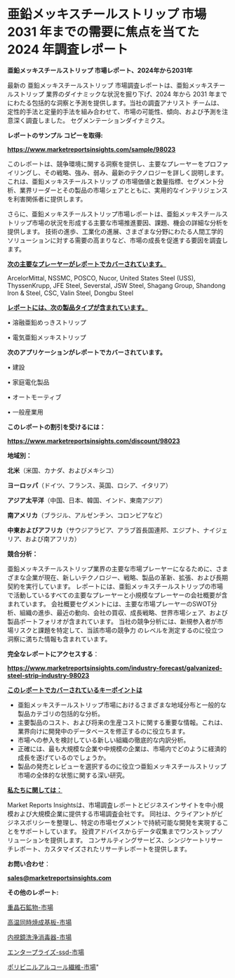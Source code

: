 # 亜鉛メッキスチールストリップ 市場 2031 年までの需要に焦点を当てた 2024 年調査レポート

<strong>亜鉛メッキスチールストリップ 市場レポート、2024年から2031年</strong>

最新の 亜鉛メッキスチールストリップ 市場調査レポートは、亜鉛メッキスチールストリップ 業界のダイナミックな状況を掘り下げ、2024 年から 2031 年までにわたる包括的な洞察と予測を提供します。当社の調査アナリスト チームは、定性的手法と定量的手法を組み合わせて、市場の可能性、傾向、および予測を注意深く調査しました。 セグメンテーションダイナミクス。



<strong>レポートのサンプル コピーを取得:</strong> <a href=https://www.marketreportsinsights.com/sample/98023>

<strong><u>https://www.marketreportsinsights.com/sample/98023</u></strong></a>

このレポートは、競争環境に関する洞察を提供し、主要なプレーヤーをプロファイリングし、その戦略、強み、弱み、最新のテクノロジーを詳しく説明します。 これは、亜鉛メッキスチールストリップ の市場価値と数量指標、セグメント分析、業界リーダーとその製品の市場シェアとともに、実用的なインテリジェンスを利害関係者に提供します。

さらに、亜鉛メッキスチールストリップ市場レポートは、亜鉛メッキスチールストリップ市場の状況を形成する主要な市場推進要因、課題、機会の詳細な分析を提供します。 技術の進歩、工業化の進展、さまざまな分野にわたる人間工学的ソリューションに対する需要の高まりなど、市場の成長を促進する要因を調査します。



<strong><u>次の主要なプレーヤーがレポートでカバーされています。</u></strong>

ArcelorMittal, NSSMC, POSCO, Nucor, United States Steel (USS), ThyssenKrupp, JFE Steel, Severstal, JSW Steel, Shagang Group, Shandong Iron & Steel, CSC, Valin Steel, Dongbu Steel



<strong><u><b>レポートには、次の製品タイプが含まれています。</b></u></strong>

• 溶融亜鉛めっきストリップ

• 電気亜鉛メッキストリップ



<strong><b>次のアプリケーションがレポートでカバーされています。</b></strong>

• 建設

• 家庭電化製品

• オートモーティブ

• 一般産業用



<strong><b>このレポートの割引を受けるには：</b></strong><a href=https://www.marketreportsinsights.com/discount/98023>

<strong><u>https://www.marketreportsinsights.com/discount/98023</u></strong></a>



<strong>地域別：</strong>



<strong>北米</strong>（米国、カナダ、およびメキシコ）



<strong>ヨーロッパ</strong>（ドイツ、フランス、英国、ロシア、イタリア）



<strong>アジア太平洋</strong>（中国、日本、韓国、インド、東南アジア）



<strong>南アメリカ</strong>（ブラジル、アルゼンチン、コロンビアなど）



<strong>中東およびアフリカ</strong>（サウジアラビア、アラブ首長国連邦、エジプト、ナイジェリア、および南アフリカ）



<strong>競合分析：</strong>

亜鉛メッキスチールストリップ業界の主要な市場プレーヤーになるために、さまざまな企業が現在、新しいテクノロジー、戦略、製品の革新、拡張、および長期契約を実行しています。 レポートには、亜鉛メッキスチールストリップの市場で活動しているすべての主要なプレーヤーと小規模なプレーヤーの会社概要が含まれています。 会社概要セグメントには、主要な市場プレーヤーのSWOT分析、組織の進歩、最近の動向、会社の買収、成長戦略、世界市場シェア、および製品ポートフォリオが含まれています。 当社の競争分析には、新規参入者が市場リスクと課題を特定して、当該市場の競争力 のレベルを測定するのに役立つ洞察に満ちた情報も含まれています。



<strong>完全なレポートにアクセスする</strong>：

<a href=https://www.marketreportsinsights.com/industry-forecast/galvanized-steel-strip-industry-98023>

<strong><u>https://www.marketreportsinsights.com/industry-forecast/galvanized-steel-strip-industry-98023</u></strong></a>



<strong><u><b>このレポートでカバーされているキーポイントは</b></u></strong>
<ul>
  <li>亜鉛メッキスチールストリップ市場におけるさまざまな地域分布と一般的な製品カテゴリの包括的な分析。</li>
  <li>主要製品のコスト、および将来の生産コストに関する重要な情報。これは、業界向けに開発中のデータベースを修正するのに役立ちます。</li>
  <li>市場への参入を検討している新しい組織の徹底的な内訳分析。</li>
  <li>正確には、最も大規模な企業や中規模の企業は、市場内でどのように経済的成長を遂げているのでしょうか。</li>
  <li>製品の発売とレビューを選択するのに役立つ亜鉛メッキスチールストリップ市場の全体的な状態に関する深い研究。</li>
</ul>


<strong><u><b>私たちに関しては：</b></u></strong>

Market Reports Insightsは、市場調査レポートとビジネスインサイトを中小規模および大規模企業に提供する市場調査会社です。 同社は、クライアントがビジネスポリシーを整理し、特定の市場セグメントで持続可能な開発を実現することをサポートしています。 投資アドバイスからデータ収集までワンストップソリューションを提供します。 コンサルティングサービス、シンジケートリサーチレポート、カスタマイズされたリサーチレポートを提供します。



<strong><b>お問い合わせ</b></strong>：

<a href=mailto:sales@marketreportsinsights.com>

<strong><u>sales@marketreportsinsights.com</u></strong></a>



<strong>その他のレポート:</strong>

<a href=https://www.linkedin.com/pulse/重晶石鉱物-市場-2023-競争分析と事業成長-2030-data-dive-discoveries-24-analysis-kwddf/>重晶石鉱物-市場</a>

<a href=https://www.linkedin.com/pulse/高温同時焼成基板-市場-2023-総利益と主要ベンダー-2030-analytics-achievers-24-analysis-7sxef/>高温同時焼成基板-市場</a>

<a href=https://www.linkedin.com/pulse/内視鏡洗浄消毒器-市場-2023-総合分析と事業成長戦略-2030-data-dive-discoveries-24-analysis-dwb8f/>内視鏡洗浄消毒器-市場</a>

<a href=https://www.linkedin.com/pulse/エンタープライズ-ssd-市場-2023-新興市場-将来の動向と市場需要-2030-pr-news-hub-j1brf/>エンタープライズ-ssd-市場</a>

<a href=https://www.linkedin.com/pulse/ポリビニルアルコール繊維-市場-2023-総合分析と事業成長戦略-2030-z0uyf/>ポリビニルアルコール繊維-市場</a>"
